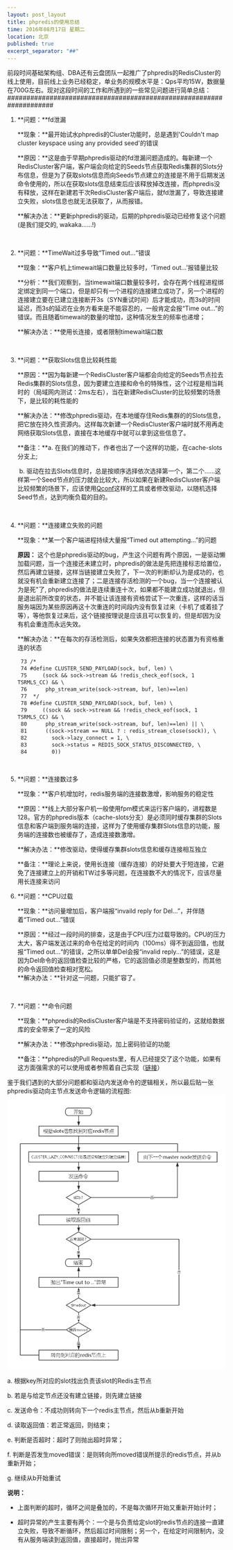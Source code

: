 ```yaml
---
layout: post_layout
title: phpredis的使用总结
time: 2016年08月17日 星期二
location: 北京
published: true
excerpt_separator: "##"
---
```



前段时间基础架构组、DBA还有云盘团队一起推广了phpredis的RedisCluster的线上使用，目前线上业务已经稳定，单业务的规模水平是：Qps平均15W，数据量在700G左右。现对这段时间的工作和所遇到的一些常见问题进行简单总结：  
####################################################################  

1. **问题：**fd泄漏  

   **现象：**最开始试水phpredis的Cluster功能时，总是遇到'Couldn't map cluster keyspace using any provided seed'的错误  

   **原因：**这是由于早期phpredis驱动的fd泄漏问题造成的。每新建一个RedisCluster客户端，客户端会向给定的Seeds节点获取Redis集群的Slots分布信息，但是为了获取slots信息而向Seeds节点建立的连接是不用于后期发送命令使用的，所以在获取slots信息结束后应该释放掉改连接，而phpredis没有释放，这样在新建若干次RedisCluster客户端后，就fd泄漏了，导致连接建立失败，slots信息也就无法获取了，从而报错。  

   **解决办法：**更新phpredis的驱动，后期的phpredis驱动已经修复这个问题 (是我们提交的, wakaka…...!)  

   ​

2. **问题：**TimeWait过多导致“Timed out...“错误

   **现象：**客户机上timewait端口数量比较多时，‘Timed out...’报错量比较

   **分析：**我们观察到，当timewait端口数量较多时，会存在两个线程进程绑定绑定到同一个端口，但是却只有一个进程的连接建立成功了，另一个进程的连接建立要在已建立连接断开3s（SYN重试时间）后才能成功，而3s的时间延迟，而3s的延迟在业务方看来是不能容忍的，一般肯定会报“Time out…”的错误。而且随着timewait的数量的增加，这种情况发生的频率也递增；

   **解决办法：**使用长连接，或者限制timewait端口数

   ​

3. **问题：**获取Slots信息比较耗性能

   **原因：**因为每新建一个RedisCluster客户端都会向给定的Seeds节点拉去Redis集群的Slots信息，因为要建立连接和命令的特殊性，这个过程是相当耗时的（局域网内测试：2ms左右），当在新建RedisCluster的比较频繁的场景下，是比较的耗性能的

   **解决办法：**修改phpredis驱动，在本地缓存住Redis集群的的Slots信息，把它放在持久性资源内。这样每次新建一个RedisCluster客户端时就不用再走网络获取Slots信息，直接在本地缓存中就可以拿到这些信息了。

   **备注：**a. 在我们的推动下，作者也出了一个这样的功能，在cache-slots分支上;

   ​            b. 驱动在拉去Slots信息时，总是按顺序选择依次选择第一个，第二个……这样第一个Seed节点的压力就会比较大，所以如果在新建RedisCluster客户端比较频繁的场景下，应该使用[Qconf](https://github.com/qihoo360/qconf)这样的工具或者修改驱动，以随机选择Seed节点，达到均衡负载的目的。

   ​

4. **问题：**连接建立失败的问题  

   **现象：**某一个客户端进程持续大量报“Timed out attempting...”的问题  

   **原因：** 这个也是phpredis驱动的bug，产生这个问题有两个原因，一是驱动懒加载问题，当一个连接还未建立时，phpredis的做法是先把连接标志给置位，然后再建立链接，这样当链接建立失败了，下一次的判断却认为是成功的，也就没有机会重新建立连接了；二是连接存活检测的一个bug，当一个连接被认为是死"了, phpredis的做法是连续重连十次，如果都不能建立成功就退出，但是退出前所改变的状态，并不能让该连接有资格尝试下一次重连，这样的话当服务端因为某些原因再这十次重连的时间段内没有恢复过来（卡机了或着挂了等），等他恢复过来后，这个链接按理说是应该且可以恢复的，但是却因为没有机会重连而永远失效。

   **解决办法：**在每次的存活检测后，如果失效都把连接的状态置为有资格重连的状态

   ```
    73 /*
    74 #define CLUSTER_SEND_PAYLOAD(sock, buf, len) \  
    75     (sock && sock->stream && !redis_check_eof(sock, 1 TSRMLS_CC) && \  
    76      php_stream_write(sock->stream, buf, len)==len)  
    77	*/  
    78 #define CLUSTER_SEND_PAYLOAD(sock, buf, len) \  
    79     ((sock && sock->stream && !redis_check_eof(sock, 1 TSRMLS_CC) && \  
    80      php_stream_write(sock->stream, buf, len)==len) || \  
    81      ((sock->stream == NULL ? : redis_stream_close(sock)), \  
    82        sock->lazy_connect = 1, \  
    83        sock->status = REDIS_SOCK_STATUS_DISCONNECTED, \  
    84        0))  
   ```  

   ​

5. **问题：**连接数过多

   **现象：**客户机增加时，redis服务端的连接数激增，影响服务的稳定性

   **原因：**线上大部分客户机一般使用fpm模式来运行客户端的，进程数是128。官方的phpredis版本（cache-slots分支）是必须同时缓存集群的Slots信息和客户端到服务端的连接，这样为了使用缓存集群Slots信息的功能，服务端的连接数也被缓存了，造成连接数激增。

   **解决办法：**修改驱动，使得缓存集群slots信息和缓存连接相互独立 

   **备注：**理论上来说，使用长连接（缓存连接）的好处要大于短连接，它避免了连接建立上的开销和TW过多等问题，在连接数不大的情况下，应该尽量用长连接来访问  
     

6. **问题：**CPU过载

   **现象：**访问量增加后，客户端报“invaild reply for Del...”，并伴随着“Timed out...”错误

   **原因：**经过一段时间的排查，这是由于CPU压力过载导致的。CPU的压力太大，客户端发送过来的命令在给定的时间内（100ms）得不到返回值，也就报“Timed out...“的错误，之所以单单Del会报“invalid reply...”的错误，这是因为Del命令的返回值检查比较的严格，它的返回值必须是整数型的，而其他的命令返回值检查相对宽松。  
   **解决办法：**针对这一问题，只能扩容了。

   ​

7. **问题：**命令问题

   **现象：**phpredis的RedisCluster客户端是不支持密码验证的，这就给数据库的安全带来了一定的风险

   **解决办法：**修改phpredis驱动，加上密码验证的功能

   **备注：**phpredis的Pull Requests里，有人已经提交了这个功能，如果有这方面强需求的可以使用或者参照着自己实现（[链接](https://github.com/phpredis/phpredis/pull/902)）



鉴于我们遇到的大部分问题都和驱动内发送命令的逻辑相关，所以最后贴一张phpredis驱动向主节点发送命令逻辑的流程图:  <img src="/assets/img/2016-08-17/phpredis-send-command-flow.png" />

a. 根据key所对应的slot找出负责该slot的Redis主节点

b. 若是与给定节点还没有建立链接，则先建立链接

c. 发送命令：不成功则转向下一个redis主节点，然后从b重新开始

d. 读取返回值：若正常返回，则结束；

e. 判断是否超时：超时了则抛出超时异常；

f. 判断是否发生moved错误：是则转向所moved错误所提示的redis节点，并从b重新开始；

g. 继续从b开始重试

**说明：**

- 上面判断的超时，循环之间是叠加的，不是每次循环开始又重新开始计时；


- 超时异常的产生主要有两个：一个是与负责给定slot的redis节点的连接一直建立失败，导致不断循环，然后超过时间限制；另一个，在给定时间限制内，没有从服务端读到返回值，直接超时，抛出异常
